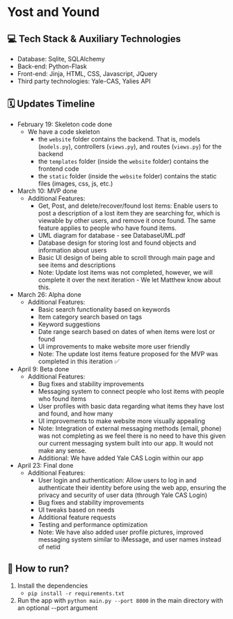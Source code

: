 # Yost and Yound

## 💻 Tech Stack & Auxiliary Technologies

- Database: Sqlite, SQLAlchemy
- Back-end: Python-Flask
- Front-end: Jinja, HTML, CSS, Javascript, JQuery
- Third party technologies: Yale-CAS, Yalies API

## 🗓 Updates Timeline

- February 19: Skeleton code done
    - We have a code skeleton
        - the `website` folder contains the backend. That is, models (`models.py`), controllers (`views.py`), and routes (`views.py`) for the backend
        - the `templates` folder (inside the `website` folder) contains the frontend code
        - the `static` folder (inside the `website` folder) contains the static files (images, css, js, etc.)
- March 10: MVP done
    - Additional Features:
        - Get, Post, and delete/recover/found lost items: Enable users to post a description of a lost item they are searching for, which is viewable by other users, 
        and remove it once found. The same feature applies to people who have found items.
        - UML diagram for database - see DatabaseUML.pdf
        - Database design for storing lost and found objects and information about users
        - Basic UI design of being able to scroll through main page and see items and descriptions
        - Note: Update lost items was not completed, however, we will complete it over the next iteration - We let Matthew know about this.
- March 26: Alpha done
    - Additional Features:
        - Basic search functionality based on keywords
        - Item category search based on tags
        - Keyword suggestions
        - Date range search based on dates of when items were lost or found
        - UI improvements to make website more user friendly
        - Note: The update lost items feature proposed for the MVP was completed in this iteration ✅
 - April 9: Beta done
    - Additional Features:
        - Bug fixes and stability improvements
        - Messaging system to connect people who lost items with people who found items
        - User profiles with basic data regarding what items they have lost and found, and how many
        - UI improvements to make website more visually appealing
        - Note: Integration of external messaging methods (email, phone) was not completing as we feel there is no need to have this given our current messaging system built into our app. It would not make any sense.
        - Additional: We have added Yale CAS Login within our app
 - April 23: Final done
    - Additional Features:
        - User login and authentication: Allow users to log in and authenticate their identity before using the web app, ensuring the privacy and security of user data (through Yale CAS Login)
        - Bug fixes and stability improvements
        - UI tweaks based on needs
        - Additional feature requests
        - Testing and performance optimization
        - Note: We have also added user profile pictures, improved messaging system similar to iMessage, and user names instead of netid


## 🤔 How to run?

1. Install the dependencies
    - `pip install -r requirements.txt`
2. Run the app with `python main.py --port 8000` in the main directory with an optional --port argument


